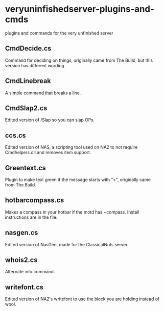 # veryuninfishedserver-plugins-and-cmds
plugins and commands for the very unfinished server

## CmdDecide.cs
Command for deciding on things, originally came from The Build, but this version has different wording.
## CmdLinebreak
A simple command that breaks a line.
## CmdSlap2.cs
Edited version of /Slap so you can slap OPs.
## ccs.cs
Edited version of NAS, a scripting tool used on NA2 to not require Cmdhelpers.dll and removes item support.
## Greentext.cs
Plugin to make text green if the message starts with ">", originally came from The Build.
## hotbarcompass.cs
Makes a compass in your hotbar if the motd has +compass. Install instructions are in the file.
## nasgen.cs
Edited version of NasGen, made for the ClassicalNuts server.
## whois2.cs
Alternate info command.
## writefont.cs
Edited version of NA2's writefont to use the block you are holding instead of wool.
